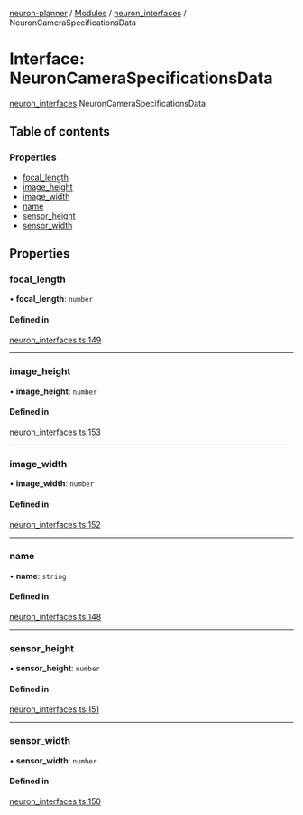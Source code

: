 [neuron-planner](../README.md) / [Modules](../modules.md) / [neuron\_interfaces](../modules/neuron_interfaces.md) / NeuronCameraSpecificationsData

# Interface: NeuronCameraSpecificationsData

[neuron_interfaces](../modules/neuron_interfaces.md).NeuronCameraSpecificationsData

## Table of contents

### Properties

- [focal\_length](neuron_interfaces.NeuronCameraSpecificationsData.md#focal_length)
- [image\_height](neuron_interfaces.NeuronCameraSpecificationsData.md#image_height)
- [image\_width](neuron_interfaces.NeuronCameraSpecificationsData.md#image_width)
- [name](neuron_interfaces.NeuronCameraSpecificationsData.md#name)
- [sensor\_height](neuron_interfaces.NeuronCameraSpecificationsData.md#sensor_height)
- [sensor\_width](neuron_interfaces.NeuronCameraSpecificationsData.md#sensor_width)

## Properties

### focal\_length

• **focal\_length**: `number`

#### Defined in

[neuron_interfaces.ts:149](https://github.com/vtol-neuron/neuron-planner/blob/4c781e4/src/js/neuron_interfaces.ts#L149)

___

### image\_height

• **image\_height**: `number`

#### Defined in

[neuron_interfaces.ts:153](https://github.com/vtol-neuron/neuron-planner/blob/4c781e4/src/js/neuron_interfaces.ts#L153)

___

### image\_width

• **image\_width**: `number`

#### Defined in

[neuron_interfaces.ts:152](https://github.com/vtol-neuron/neuron-planner/blob/4c781e4/src/js/neuron_interfaces.ts#L152)

___

### name

• **name**: `string`

#### Defined in

[neuron_interfaces.ts:148](https://github.com/vtol-neuron/neuron-planner/blob/4c781e4/src/js/neuron_interfaces.ts#L148)

___

### sensor\_height

• **sensor\_height**: `number`

#### Defined in

[neuron_interfaces.ts:151](https://github.com/vtol-neuron/neuron-planner/blob/4c781e4/src/js/neuron_interfaces.ts#L151)

___

### sensor\_width

• **sensor\_width**: `number`

#### Defined in

[neuron_interfaces.ts:150](https://github.com/vtol-neuron/neuron-planner/blob/4c781e4/src/js/neuron_interfaces.ts#L150)
